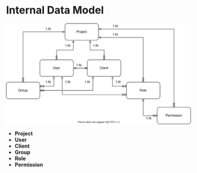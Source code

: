 # Internal Data Model

![data-model](authx-data-model.drawio.svg)

* __Project__
* __User__
* __Client__
* __Group__
* __Role__
* __Permission__
